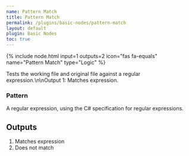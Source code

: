 ```yaml
---
name: Pattern Match
title: Pattern Match
permalink: /plugins/basic-nodes/pattern-match
layout: default
plugin: Basic Nodes
toc: true
---
```


{% include node.html input=1 outputs=2 icon="fas fa-equals" name="Pattern Match" type="Logic" %}

Tests the working file and original file against a regular expression.\n\nOutput 1: Matches expression.

### Pattern
A regular expression, using the C# specification for regular expressions.


## Outputs
1. Matches expression
2. Does not match